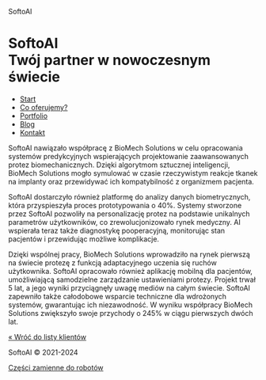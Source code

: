 SoftoAI       

SoftoAI  
Twój partner w nowoczesnym świecie
============================================

*   [Start](/ "Strona główna")
*   [Co oferujemy?](/uslugi "Zakres usług")
*   [Portfolio](/portfolio "Opisy naszych ostatnich realizacji dla klientów")
*   [Blog](/aktualnosci "Co wydarzyło się w naszej firmie?")
*   [Kontakt](/kontakt "Zadzwoń do nas, wyślij maila lub odwiedź nas osobiście")

SoftoAI nawiązało współpracę z BioMech Solutions w celu opracowania systemów predykcyjnych wspierających projektowanie zaawansowanych protez biomechanicznych. Dzięki algorytmom sztucznej inteligencji, BioMech Solutions mogło symulować w czasie rzeczywistym reakcje tkanek na implanty oraz przewidywać ich kompatybilność z organizmem pacjenta.

SoftoAI dostarczyło również platformę do analizy danych biometrycznych, która przyspieszyła proces prototypowania o 40%. Systemy stworzone przez SoftoAI pozwoliły na personalizację protez na podstawie unikalnych parametrów użytkowników, co zrewolucjonizowało rynek medyczny. AI wspierała teraz także diagnostykę pooperacyjną, monitorując stan pacjentów i przewidując możliwe komplikacje.

Dzięki wspólnej pracy, BioMech Solutions wprowadziło na rynek pierwszą na świecie protezę z funkcją adaptacyjnego uczenia się ruchów użytkownika. SoftoAI opracowało również aplikację mobilną dla pacjentów, umożliwiającą samodzielne zarządzanie ustawieniami protezy. Projekt trwał 5 lat, a jego wyniki przyciągnęły uwagę mediów na całym świecie. SoftoAI zapewniło także całodobowe wsparcie techniczne dla wdrożonych systemów, gwarantując ich niezawodność. W wyniku współpracy BioMech Solutions zwiększyło swoje przychody o 245% w ciągu pierwszych dwóch lat.

[« Wróć do listy klientów](/portfolio)

SoftoAI © 2021-2024

[Części zamienne do robotów](/czescizamienne)